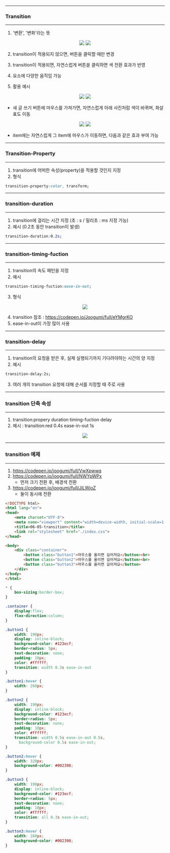 -----
### Transition
-----
1. '변환', '변화'라는 뜻

<div align = "center">
<img src="https://github.com/sooyounghan/Web/assets/34672301/f8b890d6-8e68-4ed6-b0ed-72adbceb4f9d">
<img src="https://github.com/sooyounghan/Web/assets/34672301/a8362081-e5b0-4461-b925-cbf6116acb73">
</div>

2. transition이 적용되지 않으면, 버튼을 클릭할 때만 변경
3. transition이 적용되면, 자연스럽게 버튼을 클릭하면 색 전환 효과가 반영

4. 요소에 다양한 움직임 가능

5. 활용 예시
<div align = "center">
<img src="https://github.com/sooyounghan/Web/assets/34672301/6486170e-94eb-4c59-af7e-0ac863b0e37a">
<img src="https://github.com/sooyounghan/Web/assets/34672301/7e8b3885-e3ff-4196-8ada-3a1f72e7be8d">
</div>

  - 새 글 쓰기 버튼에 마우스를 가져가면, 자연스럽게 아래 사진처럼 색이 바뀌며, 화살표도 이동

<div align = "center">
<img src="https://github.com/sooyounghan/Web/assets/34672301/6486170e-94eb-4c59-af7e-0ac863b0e37a">
<img src="https://github.com/sooyounghan/Web/assets/34672301/7e8b3885-e3ff-4196-8ada-3a1f72e7be8d">
</div>

  - item에는 자연스럽게 그 item에 마우스가 이동하면, 다음과 같은 효과 부여 가능

-----
### Transition-Property
-----
1. transition에 어떠한 속성(property)을 적용할 것인지 지정
2. 형식
```css
transition-property:color, transform;
```

-----
### transition-duration
-----
1. transition에 걸리는 시간 지정 (초 : s / 밀리초 : ms 지정 가능)
2. 예시 (0.2초 동안 transition이 발생)
```css
transition-duration:0.2s;
```

-----
### transition-timing-fuction
-----
1. transition의 속도 패턴을 지정
2. 예시
```css
transition-timing-fuction:ease-in-out;
```
3. 형식
<div align = "center">
<img src="https://github.com/sooyounghan/Web/assets/34672301/69b10034-cadd-4a6a-a761-a9d30b5e8a59">
</div>

4. transition 참조 : https://codepen.io/Joogumi/full/eYMgrKO
5. ease-in-out이 가장 많이 사용

-----
### transition-delay
-----
1. transition의 요청을 받은 후, 실제 실행되기까지 기다려야하는 시간의 양 지정
2. 예시
```css
transition-delay:2s;
```

3. 여러 개의 transition 요청에 대해 순서를 지정할 때 주로 사용

-----
### transition 단축 속성
-----
1. transition:propery duration timing-fuction delay
2. 예시 : transition:red 0.4s ease-in-out 1s
<div align = "center">
<img src="https://github.com/sooyounghan/Web/assets/34672301/26ed45c3-f5c8-44c6-8bdc-58f5d5fc9667">
</div>

----
### transition 예제
----
1. https://codepen.io/joogumi/full/VwXpwwq
2. https://codepen.io/joogumi/full/NWYpWPx
   - 먼저 크기 전환 후, 배경색 전환
4. https://codepen.io/joogumi/full/JjLWjoZ
   - 둘이 동시에 전환
   
```html
<!DOCTYPE html>
<html lang="en">
<head>
    <meta charset="UTF-8">
    <meta name="viewport" content="width=device-width, initial-scale=1.0">
    <title>06-05-transition</title>
    <link rel="stylesheet" href="./index.css">
</head>

<body>
    <div class="container">
        <button class="button1">마우스를 올리면 길어져요</button><br>    
        <button class="button2">마우스를 올리면 길어져요</button><br>
        <button class="button3">마우스를 올리면 길어져요</button>
    </div>
</body>
</html>
```

```css
* {
    box-sizing:border-box;
}

.container {
    display:flex;
    flex-direction:column;
}

.button1 {
    width: 190px;
    display: inline-block;
    background-color: #123ecf;
    border-radius: 5px;
    text-decoration: none;
    padding: 10px;
    color: #ffffff;
    transition: width 0.3s ease-in-out
}

.button1:hover {
    width: 260px;
}

.button2 {
    width: 190px;
    display: inline-block;
    background-color: #123ecf;
    border-radius: 5px;
    text-decoration: none;
    padding: 10px;
    color: #ffffff;
    transition: width 0.5s ease-in-out 0.5s,
      background-color 0.5s ease-in-out;
}

.button2:hover {
    width: 320px;
    background-color: #002398;
}

.button3 {
    width: 190px;
    display: inline-block;
    background-color: #123ecf;
    border-radius: 5px;
    text-decoration: none;
    padding: 10px;
    color: #ffffff;
    transition: all 0.3s ease-in-out;
}

.button3:hover {
    width: 260px;
    background-color: #002398;
}
```
